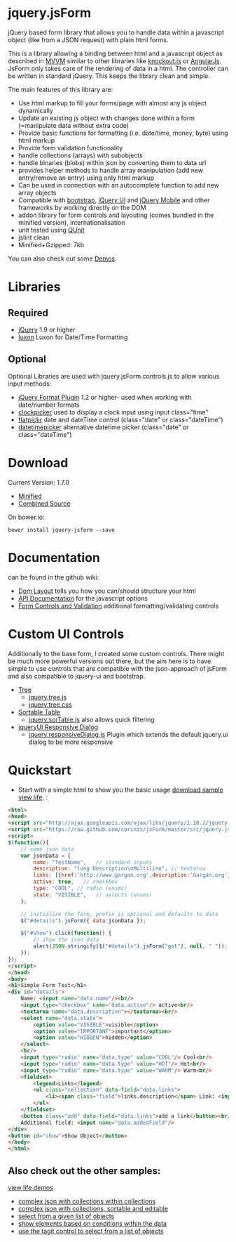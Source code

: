 jquery.jsForm
=============

jQuery based form library that allows you to handle data within a javascript object (like from a JSON request) with plain html forms.

This is a library allowing a binding between html and a javascript object as described in [MVVM](http://en.wikipedia.org/wiki/Model_View_ViewModel) similar to other libraries like [knockout.js](http://knockoutjs.com/) or [AngularJs](http://angularjs.org/). 
JsForm only takes care of the rendering of data in a html. The controller can be written in standard jQuery. This keeps the library clean and simple.


The main features of this library are:

* Use html markup to fill your forms/page with almost any js object dynamically 
* Update an existing js object with changes done within a form (=manipulate data without extra code)
* Provide basic functions for formatting (i.e. date/time, money, byte) using html markup
* Provide form validation functionality
* handle collections (arrays) with subobjects
* handle binaries (blobs) within json by converting them to data url
* provides helper methods to handle array manipulation (add new entry/remove an entry) using only html markup
* Can be used in connection with an autocomplete function to add new array objects
* Compatible with [bootstrap](https://getbootstrap.com/), [jQuery UI](http://jqueryui.com/) and [jQuery Mobile](http://jquerymobile.com/) and other frameworks by working directly on the DOM
* addon library for form controls and layouting (comes bundled in the minified version), internationalisation
* unit tested using [QUnit](http://www.gargan.org/jsform/test/test.jquery.jsForm.html)
* jslint clean
* Minified+Gzipped: 7kb

You can also check out some [Demos](http://www.gargan.org/jsform/index.jsp).

# Libraries

## Required
* [jQuery](http://jquery.com/) 1.9 or higher
* [luxon](https://moment.github.io/luxon/) Luxon for Date/Time Formatting

## Optional

Optional Libraries are used with jquery.jsForm.controls.js to allow various input methods:

* [jQuery Format Plugin](http://www.asual.com/jquery/format/) 1.2 or higher- used when working with date/number formats
* [clockpicker](https://weareoutman.github.io/clockpicker/) used to display a clock input using input class="time"
* [flatpickr](https://flatpickr.js.org) date and dateTime control (class="date" or class="dateTime") 
* [datetimepicker](https://eonasdan.github.io/bootstrap-datetimepicker/) alternative datetime picker (class="date" or class="dateTime")

# Download

Current Version: 1.7.0

* [Minified](https://github.com/corinis/jsForm/raw/master/js/jquery.jsForm.min.js)
* [Combined Source](https://github.com/corinis/jsForm/raw/master/js/jquery.jsForm.js)
 
On bower.io:
```
bower install jquery-jsform --save
```

# Documentation

can be found in the github wiki:

* [Dom Layout](https://github.com/corinis/jsForm/wiki/JsForm-Dom-Layout) tells you how you can/should structure your html
* [API Documentation](https://github.com/corinis/jsForm/wiki/JsForm-Documentation) for the javascript options 
* [Form Controls and Validation](https://github.com/corinis/jsForm/wiki/Controls) additional formatting/validating controls

# Custom UI Controls

Additionally to the base form, I created some custom controls. There might be much more powerful versions out there,
but the aim here is to have simple to use controls that are compatible with the json-approach of jsForm and also 
compatible to jquery-ui and bootstrap. 

* [Tree](https://github.com/corinis/jsForm/wiki/Tree) 
   * [jquery.tree.js](https://raw.github.com/corinis/jsForm/master/controls/jquery.tree.js)
   * [jquery.tree.css](https://raw.github.com/corinis/jsForm/master/controls/jquery.tree.css)
* [Sortable Table](https://github.com/corinis/jsForm/wiki/Sortable-Table) 
   * [jquery.sorTable.js](https://raw.github.com/corinis/jsForm/master/controls/jquery.sorTable.js) also allows quick filtering
* [jqueryUI Responsive Dialog](https://github.com/corinis/jsForm/wiki/Responsive-Dialog) 
   * [jquery.responsiveDialog.js](https://github.com/corinis/jsForm/wiki/jquery.responsiveDialog.js) Plugin which extends the default jquery.ui dialog to be more responsive

 
# Quickstart

* Start with a simple html to show you the basic usage [download sample](https://raw.github.com/corinis/jsForm/master/sample.html) [view life](http://www.gargan.org/jsform/index.jsp).
:

```html
<html>
<head>
<script src="http://ajax.googleapis.com/ajax/libs/jquery/1.10.2/jquery.min.js"></script>
<script src="https://raw.github.com/corinis/jsForm/master/src/jquery.jsForm.js"></script>
<script>
$(function(){
	// some json data
	var jsonData = {
		name: "TestName",	// standard inputs
		description: "long Description\nMultiline",	// textarea
		links: [{href:'http://www.gargan.org',description:'Gargan.org'},{href:'http://www.github.com',description:'GitHub'}],	// lists
		active: true,	// checkbox
		type: "COOL", // radio (enums)
		state: "VISIBLE",	// selects (enums)
	};

	// initialize the form, prefix is optional and defaults to data
	$("#details").jsForm({ data:jsonData });

	$("#show").click(function() {
		// show the json data
		alert(JSON.stringify($("#details").jsForm("get"), null, " "));
	});
});
</script>
</head>
<body>
<h1>Simple Form Test</h1>
<div id="details">
	Name: <input name="data.name"/><br/>
	<input type="checkbox" name="data.active"/> active<br/>
	<textarea name="data.description"></textarea><br/>
	<select name="data.state">
		<option value="VISIBLE">visible</option>
		<option value="IMPORTANT">important</option>
		<option value="HIDDEN">hidden</option>		
	</select>
	<br/>
	<input type="radio" name="data.type" value="COOL"/> Cool<br/>
	<input type="radio" name="data.type" value="HOT"/> Hot<br/>
	<input type="radio" name="data.type" value="WARM"/> Warm<br/>
	<fieldset>
		<legend>Links</legend>
		<ul class="collection" data-field="data.links">
			<li><span class="field">links.description</span> Link: <input name="links.href"/> <button class="delete">x</button></li>
		</ul>
	</fieldset>
	<button class="add" data-field="data.links">add a link</button><br/>
	Additional field: <input name="data.addedField"/>
</div>
<button id="show">Show Object</button>
</body>
</html>
```

## Also check out the other samples:

[view life demos](http://www.gargan.org/jsform/index.jsp)

 * [complex json with collections within collections](https://raw.github.com/corinis/jsForm/master/complex-sample.html)
 * [complex json with collections, sortable and editable](https://raw.github.com/corinis/jsForm/master/sortable-editable-sample.html)
 * [select from a given list of objects](https://raw.github.com/corinis/jsForm/master/sample-multiselect.html)
 * [show elements based on conditions within the data](https://raw.github.com/corinis/jsForm/master/sample-conditional.html)
 * [use the tagit control to select from a list of objects](https://raw.github.com/corinis/jsForm/master/autocomplete-form-tagit.html)
 
